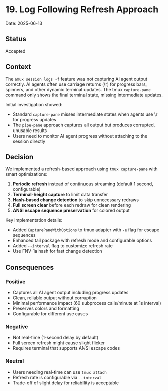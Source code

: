 # 19. Log Following Refresh Approach

Date: 2025-06-13

## Status

Accepted

## Context

The `amux session logs -f` feature was not capturing AI agent output correctly. AI agents often use carriage
returns (\r) for progress bars, spinners, and other dynamic terminal updates. The tmux `capture-pane` command
only shows the final terminal state, missing intermediate updates.

Initial investigation showed:

- Standard `capture-pane` misses intermediate states when agents use \r for progress updates
- The `pipe-pane` approach captures all output but produces corrupted, unusable results
- Users need to monitor AI agent progress without attaching to the session directly

## Decision

We implemented a refresh-based approach using `tmux capture-pane` with smart optimizations:

1. **Periodic refresh** instead of continuous streaming (default 1 second, configurable)
2. **Terminal-height capture** to limit data transfer
3. **Hash-based change detection** to skip unnecessary redraws
4. **Full screen clear** before each redraw for clean rendering
5. **ANSI escape sequence preservation** for colored output

Key implementation details:

- Added `CapturePaneWithOptions` to tmux adapter with `-e` flag for escape sequences
- Enhanced tail package with refresh mode and configurable options
- Added `--interval` flag to customize refresh rate
- Use FNV-1a hash for fast change detection

## Consequences

### Positive

- Captures all AI agent output including progress updates
- Clean, reliable output without corruption
- Minimal performance impact (60 subprocess calls/minute at 1s interval)
- Preserves colors and formatting
- Configurable for different use cases

### Negative

- Not real-time (1-second delay by default)
- Full screen refresh might cause slight flicker
- Requires terminal that supports ANSI escape codes

### Neutral

- Users needing real-time can use `tmux attach`
- Refresh rate is configurable via `--interval`
- Trade-off of slight delay for reliability is acceptable
